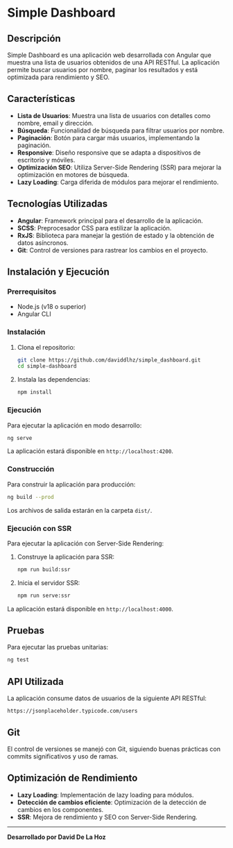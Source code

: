 # Simple Dashboard

## Descripción
Simple Dashboard es una aplicación web desarrollada con Angular que muestra una lista de usuarios obtenidos de una API RESTful. La aplicación permite buscar usuarios por nombre, paginar los resultados y está optimizada para rendimiento y SEO. 

## Características

- **Lista de Usuarios**: Muestra una lista de usuarios con detalles como nombre, email y dirección.
- **Búsqueda**: Funcionalidad de búsqueda para filtrar usuarios por nombre.
- **Paginación**: Botón para cargar más usuarios, implementando la paginación.
- **Responsive**: Diseño responsive que se adapta a dispositivos de escritorio y móviles.
- **Optimización SEO**: Utiliza Server-Side Rendering (SSR) para mejorar la optimización en motores de búsqueda.
- **Lazy Loading**: Carga diferida de módulos para mejorar el rendimiento.

## Tecnologías Utilizadas

- **Angular**: Framework principal para el desarrollo de la aplicación.
- **SCSS**: Preprocesador CSS para estilizar la aplicación.
- **RxJS**: Biblioteca para manejar la gestión de estado y la obtención de datos asíncronos.
- **Git**: Control de versiones para rastrear los cambios en el proyecto.

## Instalación y Ejecución

### Prerrequisitos

- Node.js (v18 o superior)
- Angular CLI

### Instalación

1. Clona el repositorio:
   ```bash
   git clone https://github.com/daviddlhz/simple_dashboard.git
   cd simple-dashboard
   ```

2. Instala las dependencias:
   ```bash
   npm install
   ```

### Ejecución

Para ejecutar la aplicación en modo desarrollo:
```bash
ng serve
```
La aplicación estará disponible en `http://localhost:4200`.

### Construcción

Para construir la aplicación para producción:
```bash
ng build --prod
```
Los archivos de salida estarán en la carpeta `dist/`.

### Ejecución con SSR

Para ejecutar la aplicación con Server-Side Rendering:
1. Construye la aplicación para SSR:
   ```bash
   npm run build:ssr
   ```

2. Inicia el servidor SSR:
   ```bash
   npm run serve:ssr
   ```

La aplicación estará disponible en `http://localhost:4000`.

## Pruebas

Para ejecutar las pruebas unitarias:
```bash
ng test
```

## API Utilizada

La aplicación consume datos de usuarios de la siguiente API RESTful:
```
https://jsonplaceholder.typicode.com/users
```

## Git

El control de versiones se manejó con Git, siguiendo buenas prácticas con commits significativos y uso de ramas.

## Optimización de Rendimiento

- **Lazy Loading**: Implementación de lazy loading para módulos.
- **Detección de cambios eficiente**: Optimización de la detección de cambios en los componentes.
- **SSR**: Mejora de rendimiento y SEO con Server-Side Rendering.

---

**Desarrollado por David De La Hoz**
